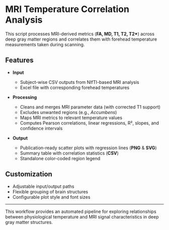 # MRI Temperature Correlation Analysis

This script processes MRI-derived metrics (**FA, MD, T1, T2, T2\***)
across deep gray matter regions and correlates them with forehead temperature
measurements taken during scanning.  

## Features
- **Input**  
  - Subject-wise CSV outputs from NIfTI-based MRI analysis  
  - Excel file with corresponding forehead temperatures  

- **Processing**  
  - Cleans and merges MRI parameter data (with corrected T1 support)  
  - Excludes unwanted regions (e.g., *Accumbens*)  
  - Maps MRI metrics to relevant temperature values  
  - Computes Pearson correlations, linear regressions, R², slopes, and confidence intervals  

- **Output**  
  - Publication-ready scatter plots with regression lines (**PNG** & **SVG**)  
  - Summary table with correlation statistics (**CSV**)  
  - Standalone color-coded region legend  

## Customization
- Adjustable input/output paths  
- Flexible grouping of brain structures  
- Configurable plot style and font sizes  

---

This workflow provides an automated pipeline for exploring relationships between physiological temperature and MRI signal characteristics in deep gray matter structures.
